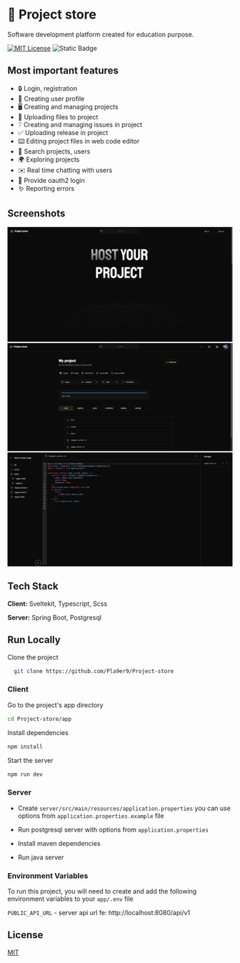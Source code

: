 # 🛜 Project store

Software development platform created for education purpose.

[![MIT License](https://img.shields.io/badge/License-MIT-green.svg)](https://choosealicense.com/licenses/mit/)
![Static Badge](https://img.shields.io/badge/Version-Beta-blue)

## Most important features

- 🔒 Login, registration
- 🪪 Creating user profile
- 🖥️ Creating and managing projects
- 📁 Uploading files to project
- ❔ Creating and managing issues in project
- ✅ Uploading release in project
- ⌨️ Editing project files in web code editor
- 🔎 Search projects, users
- 🌍 Exploring projects
- ✉️ Real time chatting with users
- 🧷 Provide oauth2 login
- 🪱 Reporting errors

## Screenshots

![App Screenshot](screenshots/ss0.png)
![App Screenshot](screenshots/ss1.png)
![App Screenshot](screenshots/ss2.png)


## Tech Stack

**Client:** Sveltekit, Typescript, Scss

**Server:** Spring Boot, Postgresql


## Run Locally

Clone the project

```bash
  git clone https://github.com/Pla9er9/Project-store
```

### Client

Go to the project's app directory

```bash
cd Project-store/app
```

Install dependencies

```bash
npm install
```

Start the server

```bash
npm run dev
```

### Server

- Create `server/src/main/resources/application.properties` you can use options from `application.properties.example` file

- Run postgresql server with options from `application.properties`

- Install maven dependencies

- Run java server

### Environment Variables

To run this project, you will need to create and add the following environment variables to your `app/.env` file

`PUBLIC_API_URL` - server api url fe: http://localhost:8080/api/v1

## License

[MIT](https://choosealicense.com/licenses/mit/)

